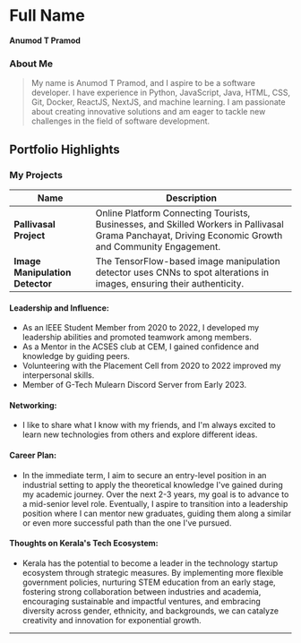 # Full Name 
**Anumod T Pramod**

### About Me

> My name is Anumod T Pramod, and I aspire to be a software developer. I have experience in Python, JavaScript, Java, HTML, CSS, Git, Docker, ReactJS, NextJS, and machine learning. I am passionate about creating innovative solutions and am eager to tackle new challenges in the field of software development.


## Portfolio Highlights

### My Projects

| Name                | Description                                                               |
|---------------------|---------------------------------------------------------------------------|
| **Pallivasal Project** |Online Platform Connecting Tourists, Businesses, and Skilled Workers in Pallivasal Grama Panchayat, Driving Economic Growth and Community Engagement.|
| **Image Manipulation Detector**  | The TensorFlow-based image manipulation detector uses CNNs to spot alterations in images, ensuring their authenticity.|

#### Leadership and Influence:

- As an IEEE Student Member from 2020 to 2022, I developed my leadership abilities and promoted teamwork among members.
- As a Mentor in the ACSES club at CEM, I gained confidence and knowledge by guiding peers.
- Volunteering with the Placement Cell from 2020 to 2022 improved my interpersonal skills.
- Member of G-Tech Mulearn Discord Server from Early 2023.

#### Networking:

- I like to share what I know with my friends, and I'm always excited to learn new technologies from others and explore different ideas.

#### Career Plan:

- In the immediate term, I aim to secure an entry-level position in an industrial setting to apply the theoretical knowledge I've gained during my academic journey. Over the next 2-3 years, my goal is to advance to a mid-senior level role. Eventually, I aspire to transition into a leadership position where I can mentor new graduates, guiding them along a similar or even more successful path than the one I've pursued.

#### Thoughts on Kerala's Tech Ecosystem:

- Kerala has the potential to become a leader in the technology startup ecosystem through strategic measures. By implementing more flexible government policies, nurturing STEM education from an early stage, fostering strong collaboration between industries and academia, encouraging sustainable and impactful ventures, and embracing diversity across gender, ethnicity, and backgrounds, we can catalyze creativity and innovation for exponential growth.

---
